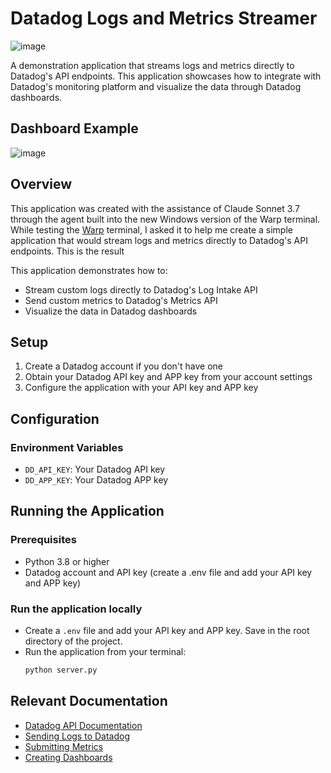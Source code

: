 # Datadog Logs and Metrics Streamer

![image](https://github.com/user-attachments/assets/337c96d0-0e6b-4e29-847b-edbf78add477)

A demonstration application that streams logs and metrics directly to Datadog's API endpoints. This application showcases how to integrate with Datadog's monitoring platform and visualize the data through Datadog dashboards.

## Dashboard Example

![image](https://github.com/user-attachments/assets/561d941c-a705-4add-9c31-5c0b87c7eced)

## Overview

This application was created with the assistance of Claude Sonnet 3.7 through the agent built into the new Windows version of the Warp terminal. While testing the [Warp](https://www.warp.dev/) terminal, I asked it to help me create a simple application that would stream logs and metrics directly to Datadog's API endpoints. This is the result

This application demonstrates how to:

- Stream custom logs directly to Datadog's Log Intake API
- Send custom metrics to Datadog's Metrics API
- Visualize the data in Datadog dashboards

## Setup

1. Create a Datadog account if you don't have one
2. Obtain your Datadog API key and APP key from your account settings
3. Configure the application with your API key and APP key

## Configuration

### Environment Variables

- `DD_API_KEY`: Your Datadog API key
- `DD_APP_KEY`: Your Datadog APP key

## Running the Application

### Prerequisites
- Python 3.8 or higher
- Datadog account and API key (create a .env file and add your API key and APP key)

### Run the application locally

- Create a `.env` file and add your API key and APP key. Save in the root directory of the project.
- Run the application from your terminal:
   ```bash
   python server.py
   ```

## Relevant Documentation

- [Datadog API Documentation](https://docs.datadoghq.com/api/latest/)
- [Sending Logs to Datadog](https://docs.datadoghq.com/api/latest/logs/)
- [Submitting Metrics](https://docs.datadoghq.com/api/latest/metrics/)
- [Creating Dashboards](https://docs.datadoghq.com/dashboards/)


